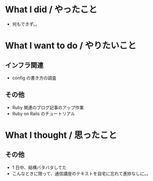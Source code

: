 # What I did / やったこと
- 何もできず。。

# What I want to do / やりたいこと
## インフラ関連
- config の書き方の調査

## その他
- Ruby 関連のブログ記事のアップ作業
- Ruby on Rails のチュートリアル

# What I thought / 思ったこと
## その他
- 1 日中、結構バタバタしてた
- こんなときに限って、通信講座のテキストを自宅に忘れて進捗なしに。。
